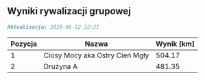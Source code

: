 ## Wyniki rywalizacji grupowej

```markdown
Aktualizacja: 2020-06-12 22:21
```

Pozycja | Nazwa | Wynik [km] |
------------ | -------------  | -------------
 1 |Ciosy Mocy aka Ostry Cień Mgły | 504.17 
 2 |Drużyna A | 481.35